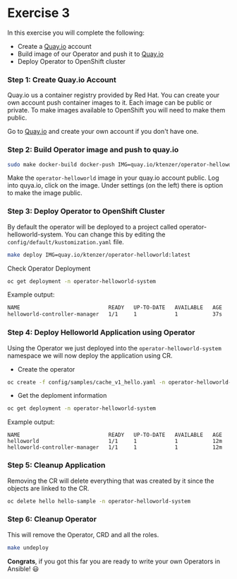 # Exercise 3

In this exercise you will complete the following:

* Create a [Quay.io](https://quay.io/) account
* Build image of our Operator and push it to [Quay.io](https://quay.io/)
* Deploy Operator to OpenShift cluster

### Step 1: Create Quay.io Account

Quay.io us a container registry provided by Red Hat. You can create your own account push container images to it. Each image can be public or private. To make images available to OpenShift you will need to make them public.

Go to [Quay.io](https://quay.io/) and create your own account if you don't have one.

### Step 2: Build Operator image and push to quay.io

```sh
sudo make docker-build docker-push IMG=quay.io/ktenzer/operator-helloworld:latest
```

Make the `operator-helloworld` image in your quay.io account public. Log into quya.io, click on the image. Under settings (on the left) there is option to make the image public.

### Step 3: Deploy Operator to OpenShift Cluster

By default the operator will be deployed to a project called operator-helloworld-system. You can change this by editing the `config/default/kustomization.yaml` file.

```sh
make deploy IMG=quay.io/ktenzer/operator-helloworld:latest
```

Check Operator Deployment

```sh
oc get deployment -n operator-helloworld-system
```

Example output:

```sh
NAME                            READY   UP-TO-DATE   AVAILABLE   AGE
helloworld-controller-manager   1/1     1            1           37s
```

### Step 4: Deploy Helloworld Application using Operator

Using the Operator we just deployed into the `operator-helloworld-system` namespace we will now deploy the application using CR.

* Create the operator

```sh
oc create -f config/samples/cache_v1_hello.yaml -n operator-helloworld-system
```

* Get the deploment information

```sh
oc get deployment -n operator-helloworld-system
```

Example output:

```
NAME                            READY   UP-TO-DATE   AVAILABLE   AGE
helloworld                      1/1     1            1           12m
helloworld-controller-manager   1/1     1            1           12m
```

### Step 5: Cleanup Application
Removing the CR will delete everything that was created by it since the objects are linked to the CR.

```sh
oc delete hello hello-sample -n operator-helloworld-system
```

### Step 6: Cleanup Operator

This will remove the Operator, CRD and all the roles.

```sh
make undeploy
```

**Congrats**, if you got this far you are ready to write your own Operators in Ansible! :smiley:
